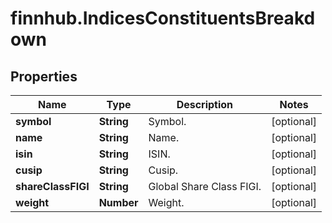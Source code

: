 # finnhub.IndicesConstituentsBreakdown

## Properties

Name | Type | Description | Notes
------------ | ------------- | ------------- | -------------
**symbol** | **String** | Symbol. | [optional] 
**name** | **String** | Name. | [optional] 
**isin** | **String** | ISIN. | [optional] 
**cusip** | **String** | Cusip. | [optional] 
**shareClassFIGI** | **String** | Global Share Class FIGI. | [optional] 
**weight** | **Number** | Weight. | [optional] 


